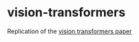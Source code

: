 # vision-transformers
Replication of the [vision transformers paper](https://arxiv.org/abs/2010.11929)
